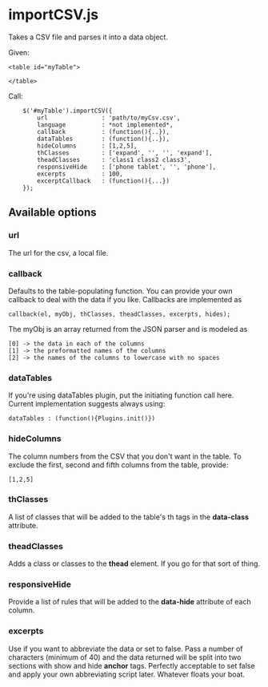 # importCSV.js

Takes a CSV file and parses it into a data object.

Given:

    <table id="myTable">
    
    </table>

Call:

		$('#myTable').importCSV({
			url               : 'path/to/myCsv.csv',
			language          : *not implemented*,
			callback          : (function(){..}),
			dataTables        : (function(){..}),
			hideColumns       : [1,2,5],
			thClasses         : ['expand', '', '', 'expand'],
			theadClasses      : 'class1 class2 class3',
			responsiveHide    : ['phone tablet', '', 'phone'],
			excerpts          : 100,
			excerptCallback   : (function(){...})
		});
  

## Available options

### url

The url for the csv, a local file.

### callback

Defaults to the table-populating function.
You can provide your own callback to deal with the data if you like. Callbacks are implemented as 

    callback(el, myObj, thClasses, theadClasses, excerpts, hides);
    
The myObj is an array returned from the JSON parser and is modeled as

    [0] -> the data in each of the columns
    [1] -> the preformatted names of the columns
    [2] -> the names of the columns to lowercase with no spaces
    
### dataTables

If you're using dataTables plugin, put the initiating function call here.  Current implementation suggests always using:

    dataTables : (function(){Plugins.init()})
    
### hideColumns

The column numbers from the CSV that you don't want in the table. To exclude the first, second and fifth columns from the table, provide:

    [1,2,5]

### thClasses

A list of classes that will be added to the table's th tags in the **data-class** attribute.  

### theadClasses

Adds a class or classes to the **thead** element. If you go for that sort of thing.

### responsiveHide

Provide a list of rules that will be added to the **data-hide** attribute of each column. 

### excerpts

Use if you want to abbreviate the data or set to false.  Pass a number of characters (minimum of 40) and the data returned will be split into two sections with show and hide **anchor** tags. Perfectly acceptable to set false and apply your own abbreviating script later.  Whatever floats your boat. 





